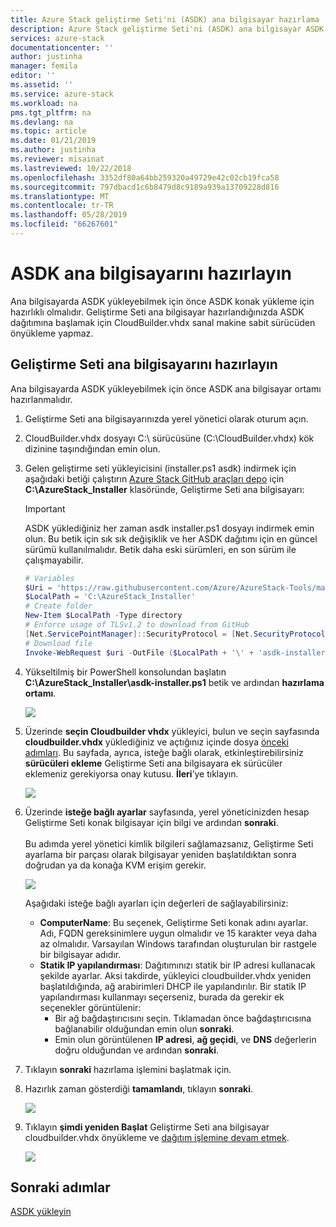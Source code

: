 ```yaml
---
title: Azure Stack geliştirme Seti'ni (ASDK) ana bilgisayar hazırlama | Microsoft Docs
description: Azure Stack geliştirme Seti'ni (ASDK) ana bilgisayar ASDK yüklemesine hazırlanmak açıklar.
services: azure-stack
documentationcenter: ''
author: justinha
manager: femila
editor: ''
ms.assetid: ''
ms.service: azure-stack
ms.workload: na
pms.tgt_pltfrm: na
ms.devlang: na
ms.topic: article
ms.date: 01/21/2019
ms.author: justinha
ms.reviewer: misainat
ms.lastreviewed: 10/22/2018
ms.openlocfilehash: 3352df80a64bb259320a49729e42c02cb19fca58
ms.sourcegitcommit: 797dbacd1c6b8479d8c9189a939a13709228d816
ms.translationtype: MT
ms.contentlocale: tr-TR
ms.lasthandoff: 05/28/2019
ms.locfileid: "66267601"
---
```

# <a name="prepare-the-asdk-host-computer"></a>ASDK ana bilgisayarını hazırlayın
Ana bilgisayarda ASDK yükleyebilmek için önce ASDK konak yükleme için hazırlıklı olmalıdır. Geliştirme Seti ana bilgisayar hazırlandığınızda ASDK dağıtımına başlamak için CloudBuilder.vhdx sanal makine sabit sürücüden önyükleme yapmaz.

## <a name="prepare-the-development-kit-host-computer"></a>Geliştirme Seti ana bilgisayarını hazırlayın
Ana bilgisayarda ASDK yükleyebilmek için önce ASDK ana bilgisayar ortamı hazırlanmalıdır.
1. Geliştirme Seti ana bilgisayarınızda yerel yönetici olarak oturum açın.
2. CloudBuilder.vhdx dosyayı C:\ sürücüsüne (C:\CloudBuilder.vhdx) kök dizinine taşındığından emin olun.
3. Gelen geliştirme seti yükleyicisini (installer.ps1 asdk) indirmek için aşağıdaki betiği çalıştırın [Azure Stack GitHub araçları depo](https://github.com/Azure/AzureStack-Tools) için **C:\AzureStack_Installer** klasöründe, Geliştirme Seti ana bilgisayarı:

   > [!IMPORTANT]
   > ASDK yüklediğiniz her zaman asdk installer.ps1 dosyayı indirmek emin olun. Bu betik için sık sık değişiklik ve her ASDK dağıtımı için en güncel sürümü kullanılmalıdır. Betik daha eski sürümleri, en son sürüm ile çalışmayabilir.

   ```powershell
   # Variables
   $Uri = 'https://raw.githubusercontent.com/Azure/AzureStack-Tools/master/Deployment/asdk-installer.ps1'
   $LocalPath = 'C:\AzureStack_Installer'
   # Create folder
   New-Item $LocalPath -Type directory
   # Enforce usage of TLSv1.2 to download from GitHub
   [Net.ServicePointManager]::SecurityProtocol = [Net.SecurityProtocolType]::Tls12
   # Download file
   Invoke-WebRequest $uri -OutFile ($LocalPath + '\' + 'asdk-installer.ps1')
   ```

4. Yükseltilmiş bir PowerShell konsolundan başlatın **C:\AzureStack_Installer\asdk-installer.ps1** betik ve ardından **hazırlama ortamı**.

    ![](media/asdk-prepare-host/1.PNG) 

5. Üzerinde **seçin Cloudbuilder vhdx** yükleyici, bulun ve seçin sayfasında **cloudbuilder.vhdx** yüklediğiniz ve açtığınız içinde dosya [önceki adımları](asdk-download.md). Bu sayfada, ayrıca, isteğe bağlı olarak, etkinleştirebilirsiniz **sürücüleri ekleme** Geliştirme Seti ana bilgisayara ek sürücüler eklemeniz gerekiyorsa onay kutusu. **İleri**’ye tıklayın.  

    ![](media/asdk-prepare-host/2.PNG)

6. Üzerinde **isteğe bağlı ayarlar** sayfasında, yerel yöneticinizden hesap Geliştirme Seti konak bilgisayar için bilgi ve ardından **sonraki**.<br><br>Bu adımda yerel yönetici kimlik bilgileri sağlamazsanız, Geliştirme Seti ayarlama bir parçası olarak bilgisayar yeniden başlatıldıktan sonra doğrudan ya da konağa KVM erişim gerekir.

   ![](media/asdk-prepare-host/3.PNG)

    Aşağıdaki isteğe bağlı ayarları için değerleri de sağlayabilirsiniz:
    - **ComputerName**: Bu seçenek, Geliştirme Seti konak adını ayarlar. Adı, FQDN gereksinimlere uygun olmalıdır ve 15 karakter veya daha az olmalıdır. Varsayılan Windows tarafından oluşturulan bir rastgele bir bilgisayar adıdır.
    - **Statik IP yapılandırması**: Dağıtımınızı statik bir IP adresi kullanacak şekilde ayarlar. Aksi takdirde, yükleyici cloudbuilder.vhdx yeniden başlatıldığında, ağ arabirimleri DHCP ile yapılandırılır. Bir statik IP yapılandırması kullanmayı seçerseniz, burada da gerekir ek seçenekler görüntülenir:
      - Bir ağ bağdaştırıcısını seçin. Tıklamadan önce bağdaştırıcısına bağlanabilir olduğundan emin olun **sonraki**.
      - Emin olun görüntülenen **IP adresi**, **ağ geçidi**, ve **DNS** değerlerin doğru olduğundan ve ardından **sonraki**.
13. Tıklayın **sonraki** hazırlama işlemini başlatmak için.
14. Hazırlık zaman gösterdiği **tamamlandı**, tıklayın **sonraki**.

    ![](media/asdk-prepare-host/4.PNG)

15. Tıklayın **şimdi yeniden Başlat** Geliştirme Seti ana bilgisayar cloudbuilder.vhdx önyükleme ve [dağıtım işlemine devam etmek](asdk-install.md).

    ![](media/asdk-prepare-host/5.PNG)


## <a name="next-steps"></a>Sonraki adımlar
[ASDK yükleyin](asdk-install.md)
